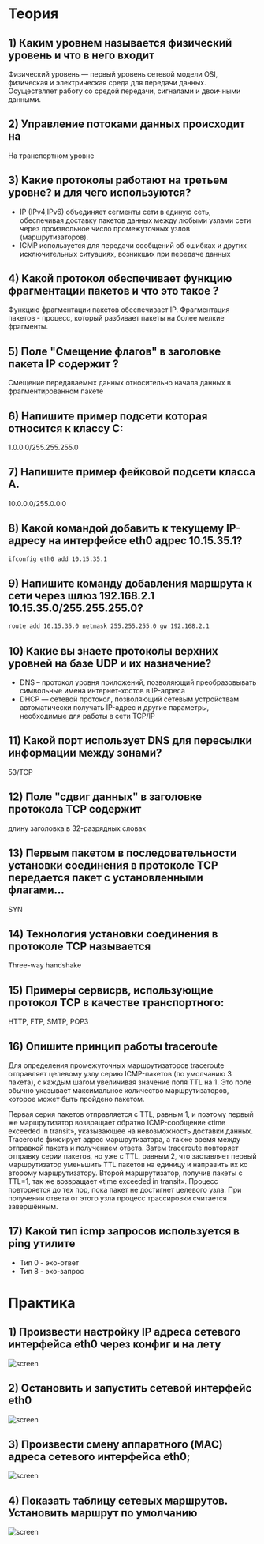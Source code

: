 # Теория
## 1) Каким уровнем называется физический уровень и что в него входит
Физический уровень — первый уровень сетевой модели OSI, физическая и электрическая среда для передачи данных.  Осуществляет работу со средой передачи, сигналами и двоичными данными.
## 2) Управление потоками данных происходит на
На транспортном уровне
## 3) Какие протоколы работают на третьем уровне?  и для чего используются?
* IP (IPv4,IPv6) объединяет сегменты сети в единую сеть, обеспечивая доставку пакетов данных между любыми узлами сети через произвольное число промежуточных узлов (маршрутизаторов).
* ICMP используется для передачи сообщений об ошибках и других исключительных ситуациях, возникших при передаче данных
## 4) Какой протокол обеспечивает функцию фрагментации пакетов и что это такое ?

Функцию фрагментации пакетов обеспечивает IP.
Фрагментация пакетов - процесс, который разбивает пакеты на более мелкие фрагменты.

## 5) Поле "Смещение флагов" в заголовке пакета IP содержит ?
Смещение передаваемых данных относительно начала данных в фрагментированном пакете
## 6) Напишите пример подсети которая относится к классу C:
1.0.0.0/255.255.255.0
## 7) Напишите пример фейковой подсети класса А.
10.0.0.0/255.0.0.0
## 8) Какой командой добавить к текущему IP-адресу на интерфейсе eth0 адрес 10.15.35.1?
```bash
ifconfig eth0 add 10.15.35.1
```
## 9) Напишите команду добавления маршрута к сети через шлюз 192.168.2.1 10.15.35.0/255.255.255.0?
```bash
route add 10.15.35.0 netmask 255.255.255.0 gw 192.168.2.1
```
## 10) Какие вы знаете протоколы верхних уровней на базе UDP и их назначение?
* DNS – протокол уровня приложений, позволяющий преобразовывать символьные имена интернет-хостов в IP-адреса
* DHCP — сетевой протокол, позволяющий сетевым устройствам автоматически получать IP-адрес и другие параметры, необходимые для работы в сети TCP/IP
## 11) Какой порт использует DNS для пересылки информации между зонами?
53/TCP
## 12) Поле "сдвиг данных" в заголовке протокола TCP содержит
длину заголовка в 32-разрядных словах
## 13) Первым пакетом в последовательности установки соединения в протоколе TCP передается пакет с установленными флагами… 
SYN
## 14) Технология установки соединения в протоколе TCP называется 
Three-way handshake
## 15) Примеры сервисрв, использующие протокол TCP в качестве транспортного:
HTTP, FTP, SMTP, POP3
## 16) Опишите принцип работы traceroute
Для определения промежуточных маршрутизаторов traceroute отправляет целевому узлу серию ICMP-пакетов (по умолчанию 3 пакета), с каждым шагом увеличивая значение поля TTL на 1. Это поле обычно указывает максимальное количество маршрутизаторов, которое может быть пройдено пакетом. 

Первая серия пакетов отправляется с TTL, равным 1, и поэтому первый же маршрутизатор возвращает обратно ICMP-сообщение «time exceeded in transit», указывающее на невозможность доставки данных. Traceroute фиксирует адрес маршрутизатора, а также время между отправкой пакета и получением ответа. Затем traceroute повторяет отправку серии пакетов, но уже с TTL, равным 2, что заставляет первый маршрутизатор уменьшить TTL пакетов на единицу и направить их ко второму маршрутизатору. Второй маршрутизатор, получив пакеты с TTL=1, так же возвращает «time exceeded in transit».
Процесс повторяется до тех пор, пока пакет не достигнет целевого узла. При получении ответа от этого узла процесс трассировки считается завершённым.
## 17) Какой тип icmp запросов используется в ping утилите
* Тип 0 - эхо-ответ
* Тип 8 - эхо-запрос

# Практика
## 1) Произвести настройку IP адреса сетевого интерфейса eth0 через конфиг и на лету
![screen](1.png)

## 2) Остановить и запустить сетевой интерфейс eth0
![screen](2.png)

## 3) Произвести смену аппаратного (MAC) адреса сетевого интерфейса eth0;
![screen](3.png)

## 4) Показать таблицу сетевых маршрутов. Установить маршрут по умолчанию
![screen](4.png)
